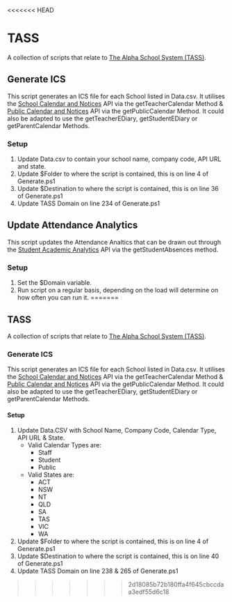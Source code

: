 <<<<<<< HEAD
# TASS
A collection of scripts that relate to [The Alpha School System (TASS)](https://www.tassweb.com.au/).
## Generate ICS
This script generates an ICS file for each School listed in Data.csv. It utilises the [School Calendar and Notices](https://github.com/TheAlphaSchoolSystemPTYLTD/school-calendar-and-notices) API via the getTeacherCalendar Method & [Public Calendar and Notices](https://github.com/TheAlphaSchoolSystemPTYLTD/public-calendar-and-notices) API via the getPublicCalendar Method. It could also be adapted to use the getTeacherEDiary, getStudentEDiary or getParentCalendar Methods.

### Setup

1.  Update Data.csv to contain your school name, company code, API URL and state.
2.  Update $Folder to where the script is contained, this is on line 4 of Generate.ps1
3.  Update $Destination to where the script is contained, this is on line 36 of Generate.ps1
4.  Update TASS Domain on line 234 of Generate.ps1

## Update Attendance Analytics
This script updates the Attendance Analtics that can be drawn out through the [Student Academic Analytics](https://github.com/TheAlphaSchoolSystemPTYLTD/student-academic-analytics/) API via the getStudentAbsences method.

### Setup
1. Set the $Domain variable.
2. Run script on a regular basis, depending on the load will determine on how often you can run it.
=======
## TASS
A collection of scripts that relate to [The Alpha School System (TASS)](https://www.tassweb.com.au/).
### Generate ICS
This script generates an ICS file for each School listed in Data.csv. It utilises the [School Calendar and Notices](https://github.com/TheAlphaSchoolSystemPTYLTD/school-calendar-and-notices) API via the getTeacherCalendar Method & [Public Calendar and Notices](https://github.com/TheAlphaSchoolSystemPTYLTD/public-calendar-and-notices) API via the getPublicCalendar Method. It could also be adapted to use the getTeacherEDiary, getStudentEDiary or getParentCalendar Methods.

#### Setup
1. Update Data.CSV with School Name, Company Code, Calendar Type, API URL & State.
    - Valid Calendar Types are:
        - Staff
        - Student
        - Public
    - Valid States are:
        - ACT
        - NSW
        - NT
        - QLD
        - SA
        - TAS
        - VIC
        - WA
2.  Update $Folder to where the script is contained, this is on line 4 of Generate.ps1
3.  Update $Destination to where the script is contained, this is on line 40 of Generate.ps1
4.  Update TASS Domain on line 238 & 265 of Generate.ps1
>>>>>>> 2d18085b72b180ffa4f645cbccdaa3edf55d6c18
